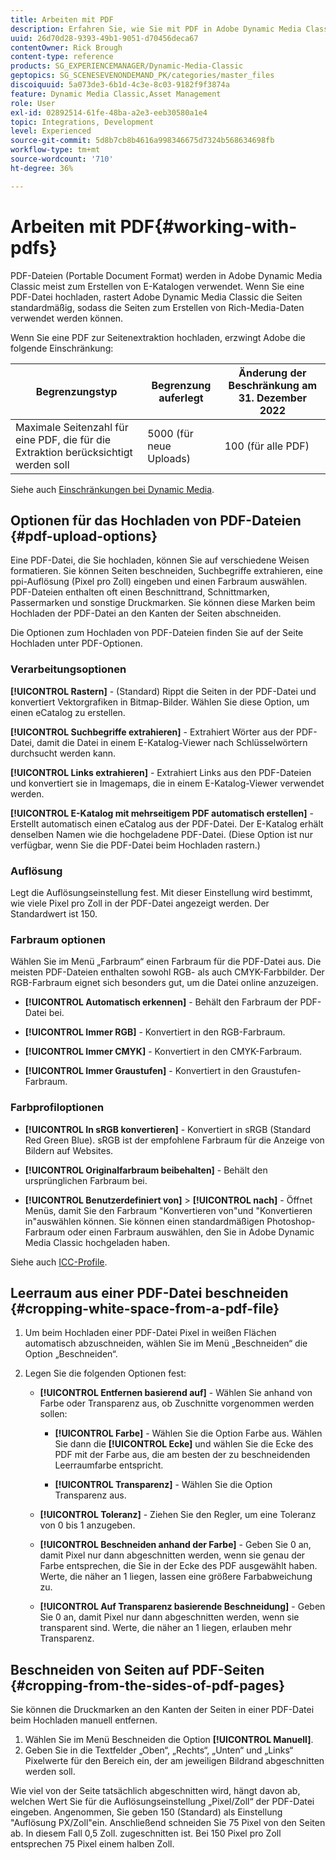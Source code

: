 ```yaml
---
title: Arbeiten mit PDF
description: Erfahren Sie, wie Sie mit PDF in Adobe Dynamic Media Classic arbeiten.
uuid: 26d70d28-9393-49b1-9051-d70456deca67
contentOwner: Rick Brough
content-type: reference
products: SG_EXPERIENCEMANAGER/Dynamic-Media-Classic
geptopics: SG_SCENESEVENONDEMAND_PK/categories/master_files
discoiquuid: 5a073de3-6b1d-4c3e-8c03-9182f9f3874a
feature: Dynamic Media Classic,Asset Management
role: User
exl-id: 02892514-61fe-48ba-a2e3-eeb30580a1e4
topic: Integrations, Development
level: Experienced
source-git-commit: 5d8b7cb8b4616a998346675d7324b568634698fb
workflow-type: tm+mt
source-wordcount: '710'
ht-degree: 36%

---
```


# Arbeiten mit PDF{#working-with-pdfs}

PDF-Dateien (Portable Document Format) werden in Adobe Dynamic Media Classic meist zum Erstellen von E-Katalogen verwendet. Wenn Sie eine PDF-Datei hochladen, rastert Adobe Dynamic Media Classic die Seiten standardmäßig, sodass die Seiten zum Erstellen von Rich-Media-Daten verwendet werden können.

Wenn Sie eine PDF zur Seitenextraktion hochladen, erzwingt Adobe die folgende Einschränkung:

| Begrenzungstyp | Begrenzung auferlegt | Änderung der Beschränkung am 31. Dezember 2022 |
| --- | --- | --- |
| Maximale Seitenzahl für eine PDF, die für die Extraktion berücksichtigt werden soll | 5000 (für neue Uploads) | 100 (für alle PDF) |

Siehe auch [Einschränkungen bei Dynamic Media](/help/using/limitations.md).

## Optionen für das Hochladen von PDF-Dateien {#pdf-upload-options}

Eine PDF-Datei, die Sie hochladen, können Sie auf verschiedene Weisen formatieren. Sie können Seiten beschneiden, Suchbegriffe extrahieren, eine ppi-Auflösung (Pixel pro Zoll) eingeben und einen Farbraum auswählen. PDF-Dateien enthalten oft einen Beschnittrand, Schnittmarken, Passermarken und sonstige Druckmarken. Sie können diese Marken beim Hochladen der PDF-Datei an den Kanten der Seiten abschneiden.

Die Optionen zum Hochladen von PDF-Dateien finden Sie auf der Seite Hochladen unter PDF-Optionen.

### Verarbeitungsoptionen

**[!UICONTROL Rastern]** - (Standard) Rippt die Seiten in der PDF-Datei und konvertiert Vektorgrafiken in Bitmap-Bilder. Wählen Sie diese Option, um einen eCatalog zu erstellen.

**[!UICONTROL Suchbegriffe extrahieren]** - Extrahiert Wörter aus der PDF-Datei, damit die Datei in einem E-Katalog-Viewer nach Schlüsselwörtern durchsucht werden kann.

**[!UICONTROL Links extrahieren]** - Extrahiert Links aus den PDF-Dateien und konvertiert sie in Imagemaps, die in einem E-Katalog-Viewer verwendet werden.

**[!UICONTROL E-Katalog mit mehrseitigem PDF automatisch erstellen]** - Erstellt automatisch einen eCatalog aus der PDF-Datei. Der E-Katalog erhält denselben Namen wie die hochgeladene PDF-Datei. (Diese Option ist nur verfügbar, wenn Sie die PDF-Datei beim Hochladen rastern.)

### Auflösung

Legt die Auflösungseinstellung fest. Mit dieser Einstellung wird bestimmt, wie viele Pixel pro Zoll in der PDF-Datei angezeigt werden. Der Standardwert ist 150.

### Farbraum optionen

Wählen Sie im Menü „Farbraum“ einen Farbraum für die PDF-Datei aus. Die meisten PDF-Dateien enthalten sowohl RGB- als auch CMYK-Farbbilder. Der RGB-Farbraum eignet sich besonders gut, um die Datei online anzuzeigen.

* **[!UICONTROL Automatisch erkennen]** - Behält den Farbraum der PDF-Datei bei.

* **[!UICONTROL Immer RGB]** - Konvertiert in den RGB-Farbraum.

* **[!UICONTROL Immer CMYK]** - Konvertiert in den CMYK-Farbraum.

* **[!UICONTROL Immer Graustufen]** - Konvertiert in den Graustufen-Farbraum.

### Farbprofiloptionen

* **[!UICONTROL In sRGB konvertieren]** - Konvertiert in sRGB (Standard Red Green Blue). sRGB ist der empfohlene Farbraum für die Anzeige von Bildern auf Websites.

* **[!UICONTROL Originalfarbraum beibehalten]** - Behält den ursprünglichen Farbraum bei.

* **[!UICONTROL Benutzerdefiniert von]** > **[!UICONTROL nach]** - Öffnet Menüs, damit Sie den Farbraum &quot;Konvertieren von&quot;und &quot;Konvertieren in&quot;auswählen können. Sie können einen standardmäßigen Photoshop-Farbraum oder einen Farbraum auswählen, den Sie in Adobe Dynamic Media Classic hochgeladen haben.

Siehe auch [ICC-Profile](/help/using/icc-profiles.md#icc_profiles).

## Leerraum aus einer PDF-Datei beschneiden {#cropping-white-space-from-a-pdf-file}

1. Um beim Hochladen einer PDF-Datei Pixel in weißen Flächen automatisch abzuschneiden, wählen Sie im Menü „Beschneiden“ die Option „Beschneiden“.
1. Legen Sie die folgenden Optionen fest:

   * **[!UICONTROL Entfernen basierend auf]** - Wählen Sie anhand von Farbe oder Transparenz aus, ob Zuschnitte vorgenommen werden sollen:

      * **[!UICONTROL Farbe]** - Wählen Sie die Option Farbe aus. Wählen Sie dann die **[!UICONTROL Ecke]** und wählen Sie die Ecke des PDF mit der Farbe aus, die am besten der zu beschneidenden Leerraumfarbe entspricht.

      * **[!UICONTROL Transparenz]** - Wählen Sie die Option Transparenz aus.

   * **[!UICONTROL Toleranz]** - Ziehen Sie den Regler, um eine Toleranz von 0 bis 1 anzugeben.

   * **[!UICONTROL Beschneiden anhand der Farbe]** - Geben Sie 0 an, damit Pixel nur dann abgeschnitten werden, wenn sie genau der Farbe entsprechen, die Sie in der Ecke des PDF ausgewählt haben. Werte, die näher an 1 liegen, lassen eine größere Farbabweichung zu.

   * **[!UICONTROL Auf Transparenz basierende Beschneidung]** - Geben Sie 0 an, damit Pixel nur dann abgeschnitten werden, wenn sie transparent sind. Werte, die näher an 1 liegen, erlauben mehr Transparenz.

## Beschneiden von Seiten auf PDF-Seiten {#cropping-from-the-sides-of-pdf-pages}

Sie können die Druckmarken an den Kanten der Seiten in einer PDF-Datei beim Hochladen manuell entfernen.

1. Wählen Sie im Menü Beschneiden die Option **[!UICONTROL Manuell]**.
1. Geben Sie in die Textfelder „Oben“, „Rechts“, „Unten“ und „Links“ Pixelwerte für den Bereich ein, der am jeweiligen Bildrand abgeschnitten werden soll.

Wie viel von der Seite tatsächlich abgeschnitten wird, hängt davon ab, welchen Wert Sie für die Auflösungseinstellung „Pixel/Zoll“ der PDF-Datei eingeben. Angenommen, Sie geben 150 (Standard) als Einstellung &quot;Auflösung PX/Zoll&quot;ein. Anschließend schneiden Sie 75 Pixel von den Seiten ab. In diesem Fall 0,5 Zoll. zugeschnitten ist. Bei 150 Pixel pro Zoll entsprechen 75 Pixel einem halben Zoll.

